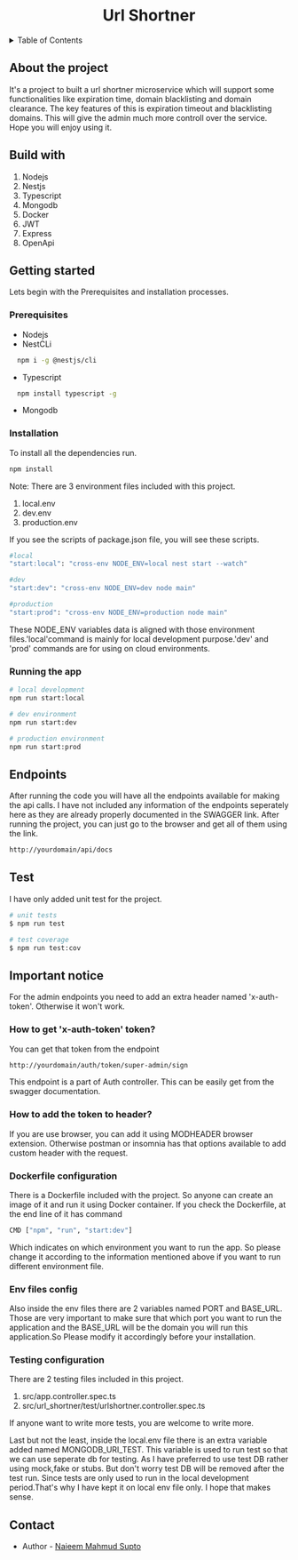 <div style="text-align:center;">
  <h1>Url Shortner</h1>
</div>

<details>
  <summary>Table of Contents</summary>
  <ol>
    <li>
      <a href="#about-the-project">About The Project</a>
      <ul>
        <li><a href="#built-with">Tech stack includes</a></li>
      </ul>
    </li>
    <li>
      <a href="#getting-started">Getting Started</a>
      <ul>
        <li><a href="#prerequisites">Prerequisites</a></li>
        <li><a href="#installation">Installation</a></li>
        <li><a href="#running-the-app">Running</a></li>
      </ul>
    </li>
    <li><a href="#endpoints">Endpoints</a></li>
    <li><a href="#test">Test</a></li>
    <li><a href="#important-notice">Important notice</a></li>
    <li><a href="#contact">Developers Contact</a></li>
  </ol>
</details>

## About the project
It's a project to built a url shortner microservice which will support some functionalities like expiration time, domain blacklisting and domain clearance.
The key features of this is expiration timeout and blacklisting domains. This will give the admin much more controll over the service. Hope you will enjoy using it.

## Build with
1. Nodejs
2. Nestjs
3. Typescript
4. Mongodb
5. Docker
6. JWT
7. Express
8. OpenApi

## Getting started
Lets begin with the Prerequisites and installation processes.

### Prerequisites
* Nodejs
* NestCLi
```bash
  npm i -g @nestjs/cli
```
* Typescript
```bash
  npm install typescript -g
```
* Mongodb

### Installation
To install all the dependencies run.

```bash
npm install
```
Note: There are 3 environment files included with this project.
1. local.env
2. dev.env
3. production.env

If you see the scripts of package.json file, you will see these scripts.
```bash
#local
"start:local": "cross-env NODE_ENV=local nest start --watch"
```
```bash
#dev
"start:dev": "cross-env NODE_ENV=dev node main"
```
```bash
#production
"start:prod": "cross-env NODE_ENV=production node main"
``` 
These NODE_ENV variables data is aligned with those environment files.'local'command is mainly for local development purpose.'dev' and 'prod' commands are for using on cloud environments.

### Running the app

```bash
# local development
npm run start:local

# dev environment
npm run start:dev

# production environment
npm run start:prod
```

## Endpoints
After running the code you will have all the endpoints available for making the api calls. I have not included any information of the endpoints seperately here as they are already properly documented in the SWAGGER link. After running the project, you can just go to the browser and get all of them using the link.
```bash
http://yourdomain/api/docs
```

## Test
I have only added unit test for the project.

```bash
# unit tests
$ npm run test

# test coverage
$ npm run test:cov
```



## Important notice
For the admin endpoints you need to add an extra header named 'x-auth-token'. Otherwise it won't work.
### How to get 'x-auth-token' token?
You can get that token from the endpoint 
```bash
http://yourdomain/auth/token/super-admin/sign
```
This endpoint is a part of Auth controller. This can be easily get from the swagger documentation.
### How to add the token to header?
If you are use browser, you can add it using MODHEADER browser extension. Otherwise postman or insomnia has that options available to add custom header with the request.

### Dockerfile configuration
There is a Dockerfile included with the project. So anyone can create an image of it and run it using Docker container. If you check the Dockerfile, at the end line of it has command 

```bash
CMD ["npm", "run", "start:dev"]
```
Which indicates on which environment you want to run the app. So please change it according to the information mentioned above if you want to run different environment file.

### Env files config

Also inside the env files there are 2 variables named PORT and BASE_URL. Those are very important to make sure that which port you want to run the application and the BASE_URL will be the domain you will run this application.So Please modify it accordingly before your installation.

### Testing configuration
There are 2 testing files included in this project.
1. src/app.controller.spec.ts
2. src/url_shortner/test/urlshortner.controller.spec.ts

If anyone want to write more tests, you are welcome to write more.

Last but not the least, inside the local.env file there is an extra variable added named MONGODB_URI_TEST.
This variable is used to run test so that we can use seperate db for testing.
As I have preferred to use test DB rather using mock,fake or stubs.
But don't worry test DB will be removed after the test run. Since tests are only used to run in the local development period.That's why I have kept it on local env file only. I hope that makes sense.

## Contact

- Author - [Naieem Mahmud Supto](https://github.com/naieem)
